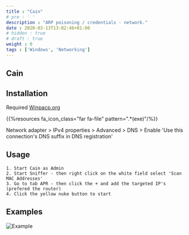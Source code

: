```yaml
---
title : "Cain"
# pre : ' '
description : "ARP poisoning / credentials - network."
date : 2020-03-13T13:02:46+01:00
# hidden : true
# draft : true
weight : 0
tags : ['Windows', 'Networking']
---
```


## Cain

## Installation

Required [Winpacp.org](https://www.winpcap.org/install/bin/WinPcap_4_1_3.exe)

{{%resources fa_icon_class="far fa-file" pattern=".*(exe)"/%}}

Network adapter > IPv4 properties > Advanced > DNS > Enable 'Use this connection's DNS suffix in DNS registration'

## Usage

```plain
1. Start Cain as Admin
2. Start Sniffer - then right click on the white field select 'Scan MAC Addresses'
3. Go to tab APR - then click the + and add the targeted IP's (prefered the router)
4. Click the yellow nuke button to start
```

## Examples

![Example](images/example.png)
